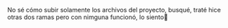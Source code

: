 No sé cómo subir solamente los archivos del proyecto, busqué, traté hice otras dos ramas pero con nimguna funcionó, lo siento🤡
